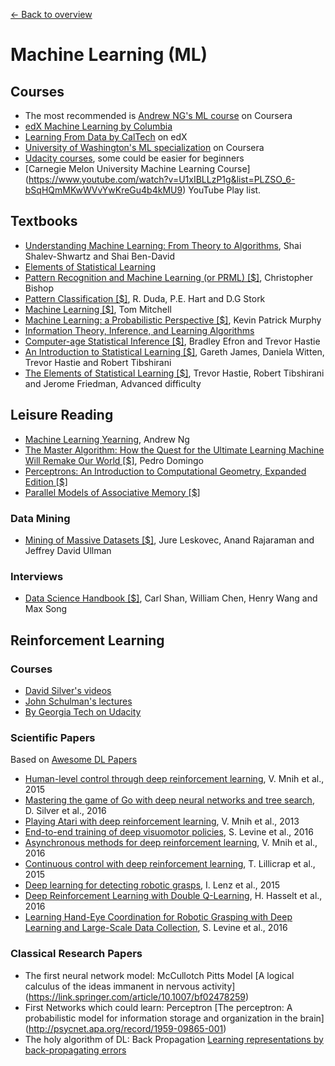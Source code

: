 [← Back to overview](../README.md)

# Machine Learning (ML)

## Courses
* The most recommended is [Andrew NG's ML course](https://www.coursera.org/learn/machine-learning) on Coursera
* [edX Machine Learning by Columbia](https://www.edx.org/course/machine-learning-columbiax-csmm-102x-1)
* [Learning From Data by CalTech](https://www.edx.org/course/learning-data-introductory-machine-caltechx-cs1156x-0) on edX
* [University of Washington's ML specialization](https://www.coursera.org/specializations/machine-learning) on Coursera
* [Udacity courses](https://www.udacity.com/courses/machine-learning), some could be easier for beginners
* [Carnegie Melon University Machine Learning Course] (https://www.youtube.com/watch?v=U1xIBLLzP1g&list=PLZSO_6-bSqHQmMKwWVvYwKreGu4b4kMU9)  YouTube Play list. 

## Textbooks
* [Understanding Machine Learning: From Theory to Algorithms](http://www.cs.huji.ac.il/~shais/UnderstandingMachineLearning/), Shai Shalev-Shwartz and Shai Ben-David
* [Elements of Statistical Learning](https://web.stanford.edu/~hastie/ElemStatLearn/)
* [Pattern Recognition and Machine Learning (or PRML) [$]](https://www.amazon.com/s/ref=nb_sb_noss?url=search-alias%3Dstripbooks&field-keywords=pattern+recognition+and+machine+learning), Christopher Bishop
* [Pattern Classification [$]](https://www.amazon.com/Pattern-Classification-Pt-1-Richard-Duda/dp/0471056693/ref=sr_1_1?s=books&ie=UTF8&qid=1470185816&sr=1-1&keywords=duda+and+hart), R. Duda, P.E. Hart and D.G Stork
* [Machine Learning [$]](https://www.amazon.com/Machine-Learning-Tom-M-Mitchell/dp/0070428077/ref=sr_1_1?s=books&ie=UTF8&qid=1470186644&sr=1-1&keywords=machine+learning+tom+mitchell), Tom Mitchell
* [Machine Learning: a Probabilistic Perspective [$]](http://www.cs.ubc.ca/~murphyk/MLbook/), Kevin Patrick Murphy
* [Information Theory, Inference, and Learning Algorithms](http://www.inference.org.uk/itila/book.html)
* [Computer-age Statistical Inference [$]](http://amzn.to/2wnRtQi), Bradley Efron and Trevor Hastie
* [An Introduction to Statistical Learning [$]](http://amzn.to/1HkaNvu), Gareth James, Daniela Witten, Trevor Hastie and Robert Tibshirani
* [The Elements of Statistical Learning [$]](http://amzn.to/1GBbVWR), Trevor Hastie, Robert Tibshirani and Jerome Friedman, Advanced difficulty

## Leisure Reading
* [Machine Learning Yearning](http://www.mlyearning.org/), Andrew Ng
* [The Master Algorithm: How the Quest for the Ultimate Learning Machine Will Remake Our World [$]](https://www.amazon.com/Master-Algorithm-Ultimate-Learning-Machine/dp/0465065708/ref=sr_1_1?s=books&ie=UTF8&qid=1470187436&sr=1-1&keywords=The+master+algorithm), Pedro Domingo
* [Perceptrons: An Introduction to Computational Geometry, Expanded Edition [$]](https://www.amazon.com/Perceptrons-Introduction-Computational-Geometry-Expanded/dp/0262631113/ref=sr_1_4?s=books&ie=UTF8&qid=1470187047&sr=1-4&keywords=marvin+minsky)
* [Parallel Models of Associative Memory [$]](https://www.amazon.com/Parallel-Models-Associative-Memory-Cognitive/dp/0805802703/ref=sr_1_1?s=books&ie=UTF8&qid=1470187212&sr=1-1&keywords=parallel+models+of+associative+memory)

### Data Mining
* [Mining of Massive Datasets [$]](https://www.amazon.com/Mining-Massive-Datasets-Jure-Leskovec/dp/1107077230/ref=sr_1_1?s=books&ie=UTF8&qid=1512005007&sr=1-1&keywords=Mining+of+massive+datasets), Jure Leskovec,‎ Anand Rajaraman and‎ Jeffrey David Ullman

### Interviews
* [Data Science Handbook [$]](https://www.amazon.com/Data-Science-Handbook-Insights-Scientists/dp/0692434879/ref=sr_1_1?s=books&ie=UTF8&qid=1512005133&sr=1-1&keywords=Data+Science+Handbook), Carl Shan,‎ William Chen,‎ Henry Wang and‎ Max Song

## Reinforcement Learning

### Courses
* [David Silver's videos](http://rll.berkeley.edu/deeprlcourse/)
* [John Schulman's lectures](http://joschu.net/)
* [By Georgia Tech on Udacity](https://www.udacity.com/course/reinforcement-learning--ud600)

### Scientific Papers
Based on [Awesome DL Papers](https://github.com/terryum/awesome-deep-learning-papers#reinforcement-learning--robotics)

- [Human-level control through deep reinforcement learning](http://www.davidqiu.com:8888/research/nature14236.pdf), V. Mnih et al., 2015
- [Mastering the game of Go with deep neural networks and tree search](http://www.nature.com/nature/journal/v529/n7587/full/nature16961.html), D. Silver et al., 2016
- [Playing Atari with deep reinforcement learning](http://arxiv.org/pdf/1312.5602.pdf), V. Mnih et al., 2013
- [End-to-end training of deep visuomotor policies](http://www.jmlr.org/papers/volume17/15-522/source/15-522.pdf), S. Levine et al., 2016
- [Asynchronous methods for deep reinforcement learning](http://www.jmlr.org/proceedings/papers/v48/mniha16.pdf), V. Mnih et al., 2016
- [Continuous control with deep reinforcement learning](https://arxiv.org/pdf/1509.02971), T. Lillicrap et al., 2015
- [Deep learning for detecting robotic grasps](http://www.cs.cornell.edu/~asaxena/papers/lenz_lee_saxena_deep_learning_grasping_ijrr2014.pdf), I. Lenz et al., 2015
- [Deep Reinforcement Learning with Double Q-Learning](https://arxiv.org/pdf/1509.06461.pdf), H. Hasselt et al., 2016
- [Learning Hand-Eye Coordination for Robotic Grasping with Deep Learning and Large-Scale Data Collection](https://arxiv.org/pdf/1603.02199), S. Levine et al., 2016

### Classical Research Papers
- The first neural network model: McCullotch Pitts Model [A logical calculus of the ideas immanent in nervous activity] (https://link.springer.com/article/10.1007/bf02478259)
- First Networks which could learn: Perceptron [The perceptron: A probabilistic model for information storage and organization in the brain] (http://psycnet.apa.org/record/1959-09865-001)
- The holy algorithm of DL: Back Propagation [Learning representations by back-propagating errors](https://www.nature.com/articles/323533a0)
